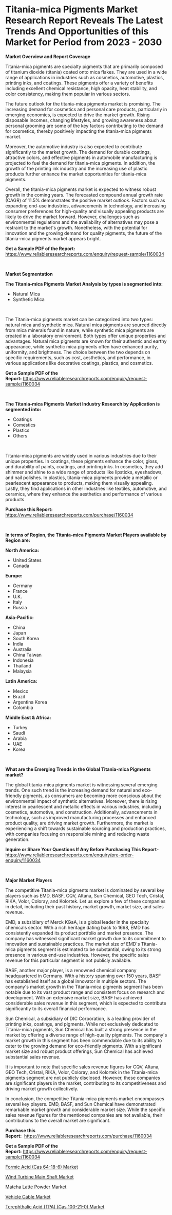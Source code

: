 <p><h1>Titania-mica Pigments Market Research Report Reveals The Latest Trends And Opportunities of this Market for Period from 2023 - 2030</h1></p><p><strong>Market Overview and Report Coverage</strong></p>
<p><p>Titania-mica pigments are specialty pigments that are primarily composed of titanium dioxide (titania) coated onto mica flakes. They are used in a wide range of applications in industries such as cosmetics, automotive, plastics, printing inks, and coatings. These pigments offer a variety of benefits including excellent chemical resistance, high opacity, heat stability, and color consistency, making them popular in various sectors.</p><p>The future outlook for the titania-mica pigments market is promising. The increasing demand for cosmetics and personal care products, particularly in emerging economies, is expected to drive the market growth. Rising disposable incomes, changing lifestyles, and growing awareness about personal grooming are some of the key factors contributing to the demand for cosmetics, thereby positively impacting the titania-mica pigments market.</p><p>Moreover, the automotive industry is also expected to contribute significantly to the market growth. The demand for durable coatings, attractive colors, and effective pigments in automobile manufacturing is projected to fuel the demand for titania-mica pigments. In addition, the growth of the printing ink industry and the increasing use of plastic products further enhance the market opportunities for titania-mica pigments.</p><p>Overall, the titania-mica pigments market is expected to witness robust growth in the coming years. The forecasted compound annual growth rate (CAGR) of 11.5% demonstrates the positive market outlook. Factors such as expanding end-use industries, advancements in technology, and increasing consumer preferences for high-quality and visually appealing products are likely to drive the market forward. However, challenges such as environmental regulations and the availability of alternatives may pose a restraint to the market's growth. Nonetheless, with the potential for innovation and the growing demand for quality pigments, the future of the titania-mica pigments market appears bright.</p></p>
<p><strong>Get a Sample PDF of the Report:</strong> <a href="https://www.reliableresearchreports.com/enquiry/request-sample/1160034">https://www.reliableresearchreports.com/enquiry/request-sample/1160034</a></p>
<p>&nbsp;</p>
<p><strong>Market Segmentation</strong></p>
<p><strong>The Titania-mica Pigments Market Analysis by types is segmented into:</strong></p>
<p><ul><li>Natural Mica</li><li>Synthetic Mica</li></ul></p>
<p>&nbsp;</p>
<p><p>The Titania-mica pigments market can be categorized into two types: natural mica and synthetic mica. Natural mica pigments are sourced directly from mica minerals found in nature, while synthetic mica pigments are created in a laboratory environment. Both types offer unique properties and advantages. Natural mica pigments are known for their authentic and earthy appearance, while synthetic mica pigments often have enhanced purity, uniformity, and brightness. The choice between the two depends on specific requirements, such as cost, aesthetics, and performance, in various applications like decorative coatings, plastics, and cosmetics.</p></p>
<p><strong>Get a Sample PDF of the Report:</strong>&nbsp;<a href="https://www.reliableresearchreports.com/enquiry/request-sample/1160034">https://www.reliableresearchreports.com/enquiry/request-sample/1160034</a></p>
<p>&nbsp;</p>
<p><strong>The Titania-mica Pigments Market Industry Research by Application is segmented into:</strong></p>
<p><ul><li>Coatings</li><li>Comestics</li><li>Plastics</li><li>Others</li></ul></p>
<p>&nbsp;</p>
<p><p>Titania-mica pigments are widely used in various industries due to their unique properties. In coatings, these pigments enhance the color, gloss, and durability of paints, coatings, and printing inks. In cosmetics, they add shimmer and shine to a wide range of products like lipsticks, eyeshadows, and nail polishes. In plastics, titania-mica pigments provide a metallic or pearlescent appearance to products, making them visually appealing. Lastly, they find applications in other industries like textiles, automotive, and ceramics, where they enhance the aesthetics and performance of various products.</p></p>
<p><strong>Purchase this Report:</strong>&nbsp; <a href="https://www.reliableresearchreports.com/purchase/1160034">https://www.reliableresearchreports.com/purchase/1160034</a></p>
<p>&nbsp;</p>
<p><strong>In terms of Region, the Titania-mica Pigments Market Players available by Region are:</strong></p>
<p>
    <p> <strong> North America: </strong>
        <ul>
            <li>United States</li>
            <li>Canada</li>
        </ul>
        </p> 
    <p> <strong> Europe: </strong>
        <ul>
            <li>Germany</li>
            <li>France</li>
            <li>U.K.</li>
            <li>Italy</li>
            <li>Russia</li>
        </ul>
        </p> 
    <p> <strong> Asia-Pacific: </strong>
        <ul>
            <li>China</li>
            <li>Japan</li>
            <li>South Korea</li>
            <li>India</li>
            <li>Australia</li>
            <li>China Taiwan</li>
            <li>Indonesia</li>
            <li>Thailand</li>
            <li>Malaysia</li>
        </ul>
        </p> 
    <p> <strong> Latin America: </strong>
        <ul>
            <li>Mexico</li>
            <li>Brazil</li>
            <li>Argentina Korea</li>
            <li>Colombia</li>
        </ul>
        </p> 
    <p> <strong> Middle East & Africa: </strong>
        <ul>
            <li>Turkey</li>
            <li>Saudi</li>
            <li>Arabia</li>
            <li>UAE</li>
            <li>Korea</li>
        </ul>
    </p>
    </p>
<p>&nbsp;</p>
<p><strong>What are the Emerging Trends in the Global Titania-mica Pigments market?</strong></p>
<p><p>The global titania-mica pigments market is witnessing several emerging trends. One such trend is the increasing demand for natural and eco-friendly pigments, as consumers are becoming more conscious about the environmental impact of synthetic alternatives. Moreover, there is rising interest in pearlescent and metallic effects in various industries, including cosmetics, automotive, and construction. Additionally, advancements in technology, such as improved manufacturing processes and enhanced product quality, are driving market growth. Furthermore, the market is experiencing a shift towards sustainable sourcing and production practices, with companies focusing on responsible mining and reducing waste generation.</p></p>
<p><strong>Inquire or Share Your Questions If Any Before Purchasing This Report</strong>- <a href="https://www.reliableresearchreports.com/enquiry/pre-order-enquiry/1160034">https://www.reliableresearchreports.com/enquiry/pre-order-enquiry/1160034</a></p>
<p>&nbsp;</p>
<p><strong>Major Market Players</strong></p>
<p><p>The competitive Titania-mica pigments market is dominated by several key players such as EMD, BASF, CQV, Altana, Sun Chemical, GEO Tech, Cristal, RIKA, Volor, Coloray, and Kolortek. Let us explore a few of these companies in detail, including their past history, market growth, market size, and sales revenue.</p><p>EMD, a subsidiary of Merck KGaA, is a global leader in the specialty chemicals sector. With a rich heritage dating back to 1668, EMD has consistently expanded its product portfolio and market presence. The company has witnessed significant market growth due to its commitment to innovation and sustainable practices. The market size of EMD's Titania-mica pigments segment is estimated to be substantial, owing to its strong presence in various end-use industries. However, the specific sales revenue for this particular segment is not publicly available.</p><p>BASF, another major player, is a renowned chemical company headquartered in Germany. With a history spanning over 150 years, BASF has established itself as a global innovator in multiple sectors. The company's market growth in the Titania-mica pigments segment has been notable due to its vast product range and consistent focus on research and development. With an extensive market size, BASF has achieved considerable sales revenue in this segment, which is expected to contribute significantly to its overall financial performance.</p><p>Sun Chemical, a subsidiary of DIC Corporation, is a leading provider of printing inks, coatings, and pigments. While not exclusively dedicated to Titania-mica pigments, Sun Chemical has built a strong presence in the market by offering a diverse range of high-quality pigments. The company's market growth in this segment has been commendable due to its ability to cater to the growing demand for eco-friendly pigments. With a significant market size and robust product offerings, Sun Chemical has achieved substantial sales revenue.</p><p>It is important to note that specific sales revenue figures for CQV, Altana, GEO Tech, Cristal, RIKA, Volor, Coloray, and Kolortek in the Titania-mica pigments segment are not publicly disclosed. However, these companies are significant players in the market, contributing to its competitiveness and driving market growth collectively.</p><p>In conclusion, the competitive Titania-mica pigments market encompasses several key players. EMD, BASF, and Sun Chemical have demonstrated remarkable market growth and considerable market size. While the specific sales revenue figures for the mentioned companies are not available, their contributions to the overall market are significant.</p></p>
<p><strong>Purchase this Report:</strong>&nbsp;&nbsp;<a href="https://www.reliableresearchreports.com/purchase/1160034">https://www.reliableresearchreports.com/purchase/1160034</a></p>
<p></p>
<p><strong>Get a Sample PDF of the Report:</strong>&nbsp;<a href="https://www.reliableresearchreports.com/enquiry/request-sample/1160034">https://www.reliableresearchreports.com/enquiry/request-sample/1160034</a></p>
<p><p><a href="https://github.com/rexevange/Market-Research-Report-List-1/blob/main/formic-acid-cas-64-18-6-market.md">Formic Acid (Cas 64-18-6) Market</a></p><p><a href="https://medium.com/@emmyrolfson8689/wind-turbine-main-shaft-market-size-growth-forecast-2023-2030-8ddc1c9bd406">Wind Turbine Main Shaft Market</a></p><p><a href="https://www.linkedin.com/pulse/matcha-latte-powder-market-share-amp-new-trends-analysis-report-6qble/">Matcha Latte Powder Market</a></p><p><a href="https://medium.com/@annarussell1981/vehicle-cable-market-size-growth-forecast-2023-2030-171a8320a4d1">Vehicle Cable Market</a></p><p><a href="https://github.com/FassouRP/Market-Research-Report-List-1/blob/main/terephthalic-acid-tpa-cas-100-21-0-market.md">Terephthalic Acid (TPA) (Cas 100-21-0) Market</a></p></p>